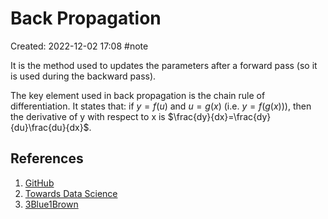 # Back Propagation
Created: 2022-12-02 17:08
#note

It is the method used to updates the parameters after a forward pass (so it is used during the backward pass).

The key element used in back propagation is the chain rule of differentiation. It states that: if $y=f(u)$ and $u=g(x)$ (i.e. $y=f(g(x))$), then the derivative of y with respect to x is $\frac{dy}{dx}=\frac{dy}{du}\frac{du}{dx}$.


## References
1. [GitHub](https://github.com/rentruewang/learning-machine/blob/main/book/basics/gradients/back-prop.ipynb)
2. [Towards Data Science](https://towardsdatascience.com/how-does-back-propagation-work-in-neural-networks-with-worked-example-bc59dfb97f48)
3. [3Blue1Brown](https://www.youtube.com/watch?v=Ilg3gGewQ5U&feature=emb_imp_woyt&ab_channel=3Blue1Brown)
